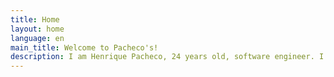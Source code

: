 ```yaml
---
title: Home
layout: home
language: en
main_title: Welcome to Pacheco's!
description: I am Henrique Pacheco, 24 years old, software engineer. I love coding and I blog as a hobby.
---
```

